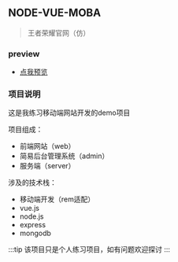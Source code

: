 ## NODE-VUE-MOBA

> 王者荣耀官网（仿）

### preview

- [点我预览](https://moba.liangbb.top/)

### 项目说明

这是我练习移动端网站开发的demo项目

项目组成：
- 前端网站（web）
- 简易后台管理系统（admin）
- 服务端（server）

涉及的技术栈：

- 移动端开发（rem适配）
- vue.js
- node.js
- express
- mongodb

:::tip
该项目只是个人练习项目，如有问题欢迎探讨
:::
